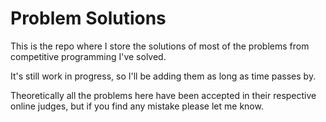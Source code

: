 # Problem Solutions
This is the repo where I store the solutions of most of the problems from competitive programming I've solved.

It's still work in progress, so I'll be adding them as long as time passes by.

Theoretically all the problems here have been accepted in their respective online judges, but if you find any mistake please let me know.
